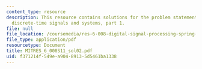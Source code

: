 ```yaml
---
content_type: resource
description: This resource contains solutions for the problem statements related to
  discrete-time signals and systems, part 1.
file: null
file_location: /coursemedia/res-6-008-digital-signal-processing-spring-2011/f371214f549ea90489135d5461ba1338_MITRES_6_008S11_sol02.pdf
file_type: application/pdf
resourcetype: Document
title: MITRES_6_008S11_sol02.pdf
uid: f371214f-549e-a904-8913-5d5461ba1338
---
```

